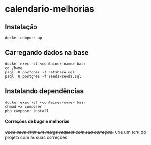 # calendario-melhorias

## Instalação
```shell
docker-compose up
```

## Carregando dados na base
```shell
docker exec -it <container-name> bash
cd /home
psql -U postgres -f database.sql
psql -U postgres -f seeds/seeds.sql
```

## Instalando dependências
```shell
docker exec -it <container-name> bash
chmod +x composer
php composer install
```

#### Correções de bugs e melhorias
~~*Você deve criar um merge request com sua correção.*~~
Crie um fork do projeto com as suas correções